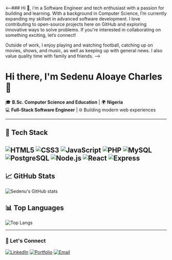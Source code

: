 <--###  Hi 👋, i'm a Software Engineer and tech enthusiast with a passion for building and learning. With a background in Computer Science, I’m currently expanding my skillset in advanced software development. 
I love contributing to open-source projects here on GitHub and exploring innovative ways to solve problems. If you're interested in collaborating on something exciting, let’s connect!

Outside of work, I enjoy playing and watching football, catching up on movies, shows, and music, as well as keeping up with general news. I also value quality time with family and friends.
-->


# Hi there, I'm Sedenu Aloaye Charles 👋

🎓 **B.Sc. Computer Science and Education** | 🌍 **Nigeria**  
💻 **Full-Stack Software Engineer** | 🌐 Building modern web experiences  

---

## 🚀 Tech Stack
![HTML5](https://img.shields.io/badge/HTML5-%23E34F26.svg?style=flat-square&logo=html5&logoColor=white)
![CSS3](https://img.shields.io/badge/CSS3-%231572B6.svg?style=flat-square&logo=css3&logoColor=white)
![JavaScript](https://img.shields.io/badge/JavaScript-%23F7DF1E.svg?style=flat-square&logo=javascript&logoColor=black)
![PHP](https://img.shields.io/badge/PHP-%23777BB4.svg?style=flat-square&logo=php&logoColor=white)
![MySQL](https://img.shields.io/badge/MySQL-%234479A1.svg?style=flat-square&logo=mysql&logoColor=white)
![PostgreSQL](https://img.shields.io/badge/PostgreSQL-%234479A1.svg?style=flat-square&logo=postgresql&logoColor=white)
![Node.js](https://img.shields.io/badge/Node.js-%23339933.svg?style=flat-square&logo=nodedotjs&logoColor=white)
![React](https://img.shields.io/badge/React-%2361DAFB.svg?style=flat-square&logo=react&logoColor=black)
![Express](https://img.shields.io/badge/Express-%2361DAFB.svg?style=flat-square&logo=exxpress&logoColor=blue)
---

## 📈 GitHub Stats
![Sedenu's GitHub stats](https://github-readme-stats.vercel.app/api?username=charlesaloaye&show_icons=true&theme=radical)

## 📊 Top Languages
![Top Langs](https://github-readme-stats.vercel.app/api/top-langs/?username=charlesaloaye&layout=compact&theme=radical)

---

### 🔗 Let's Connect
[![LinkedIn](https://img.shields.io/badge/LinkedIn-%230077B5.svg?style=flat-square&logo=linkedin&logoColor=white)](https://www.linkedin.com/in/charles-sedenu)
[![Portfolio](https://img.shields.io/badge/Portfolio-%23000000.svg?style=flat-square&logo=google-chrome&logoColor=white)](https://github.com/charlesaloaye/repo)
[![Email](https://img.shields.io/badge/Email-D14836.svg?style=flat-square&logo=gmail&logoColor=white)](mailto:charlestechy0@gmail.com)


<!--
<a href="https://github.com/charlesaloaye/">
  <img height=200 align="center" src="https://github-readme-stats.vercel.app/api/top-langs?username=charlesaloaye&layout=compact&langs_count=8&card_width=320" />
</a>
<a href="https://github.com/charlesaloaye/">
  <img height=200 align="center" src="https://github-readme-stats.vercel.app/api/top-langs/?username=charlesaloaye&hide_progress=true&card_width=320" />
</a>
-->


<!--
![Anurag's GitHub stats](https://github-readme-stats.vercel.app/api?username=charlesaloaye&show_icons=true&theme=radical)

![Top Langs](https://github-readme-stats.vercel.app/api/top-langs/?username=charlesaloaye&hide_progress=true)

[![GitHub Streak](https://streak-stats.demolab.com?user=charlesaloaye&theme=vue-dark&hide_border=true&border_radius=0&exclude_days=Sun%2CMon%2CTue%2CWed%2CThu%2CFri%2CSat)](https://git.io/streak-stats)

**charlesaloaye/charlesaloaye** is a ✨ _special_ ✨ repository because its `README.md` (this file) appears on your GitHub profile.

Here are some ideas to get you started:

- 🔭 I’m currently working on ...
- 🌱 I’m currently learning ...
- 👯 I’m looking to collaborate on ...
- 🤔 I’m looking for help with ...
- 💬 Ask me about ...
- 📫 How to reach me: ...
- 😄 Pronouns: ...
- ⚡ Fun fact: ...
-->
